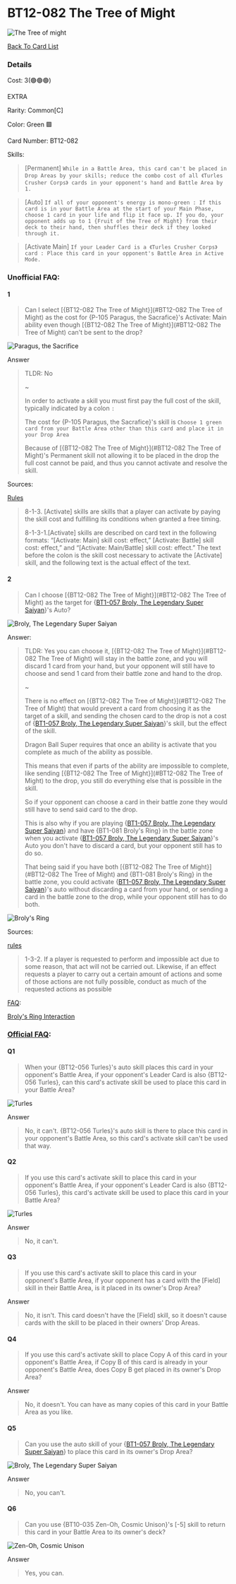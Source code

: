 # BT12-082 The Tree of Might
![The Tree of might](http://www.dbs-cardgame.com/images/cardlist/cardimg/BT12-082.png)

[Back To Card List](./index.md)
### Details
Cost: 3(🟢🟢🟢)

EXTRA
 
Rarity: Common[C]

Color: Green 🟩

Card Number: BT12-082

Skills: 
> [Permanent] `While in a Battle Area, this card can't be placed in Drop Areas by your skills; reduce the combo cost of all 《Turles Crusher Corps》 cards in your opponent's hand and Battle Area by 1.`

> [Auto] `If all of your opponent's energy is mono-green : If this card is in your Battle Area at the start of your Main Phase, choose 1 card in your life and flip it face up. If you do, your opponent adds up to 1 {Fruit of the Tree of Might} from their deck to their hand, then shuffles their deck if they looked through it.`

> [Activate Main] `If your Leader Card is a 《Turles Crusher Corps》 card : Place this card in your opponent's Battle Area in Active Mode.`


### Unofficial FAQ:
#### 1
> Can I select [{BT12-082 The Tree of Might}](#BT12-082 The Tree of Might) as the cost for {P-105 Paragus, the Sacrafice}'s Activate: Main ability even though [{BT12-082 The Tree of Might}](#BT12-082 The Tree of Might) can't be sent to the drop?

![Paragus, the Sacrifice](http://www.dbs-cardgame.com/images/cardlist/cardimg/P-105.png)

Answer
> TLDR: No
>
> ~
> 
>In order to activate a skill you must first pay the full cost of the skill, typically indicated by a colon `:`
> 
> The cost for {P-105 Paragus, the Sacrafice}'s skill is `Choose 1 green card from your Battle Area other than this card and place it in your Drop Area ` 
> 
> Because of [{BT12-082 The Tree of Might}](#BT12-082 The Tree of Might)'s Permanent skill not allowing it to be placed in the drop the full cost cannot be paid, and thus you cannot activate and resolve the skill.

Sources: 

[Rules][2]
> 8-1-3. [Activate] skills are skills that a player
  can activate by paying the skill cost
  and fulfilling its conditions when
  granted a free timing.
>
> 8-1-3-1.[Activate] skills are described on card text in the
  following formats: “[Activate: Main] skill cost: effect,”
  [Activate: Battle] skill cost: effect,” and “[Activate:
  Main/Battle] skill cost: effect.” The text before the colon
  is the skill cost necessary to activate the [Activate] skill,
  and the following text is the actual effect of the text. 

#### 2
> Can I choose [{BT12-082 The Tree of Might}](#BT12-082 The Tree of Might) as the target for {[BT1-057 Broly, The Legendary Super Saiyan](./BT1-057.md)}'s Auto?

![Broly, The Legendary Super Saiyan](http://www.dbs-cardgame.com/images/cardlist/cardimg/BT1-057_b.png)

Answer:
> TLDR: Yes you can choose it, [{BT12-082 The Tree of Might}](#BT12-082 The Tree of Might) will stay in the battle zone, and you will discard 1 card from your hand, but your opponent will still have to choose and send 1 card from their battle zone and hand to the drop.
> 
>~
> 
> There is no effect on [{BT12-082 The Tree of Might}](#BT12-082 The Tree of Might) that would prevent a card from choosing it as the target of a skill, and sending the chosen card to the drop is not a cost of {[BT1-057 Broly, The Legendary Super Saiyan](./BT1-057.md)}'s skill, but the effect of the skill.
>
> Dragon Ball Super requires that once an ability is activate that you complete as much of the ability as possible.
>
> This means that even if parts of the ability are impossible to complete, like sending [{BT12-082 The Tree of Might}](#BT12-082 The Tree of Might) to the drop, you still do everything else that is possible in the skill. 
>
> So if your opponent can choose a card in their battle zone they would still have to send said card to the drop.
>
> This is also why if you are playing {[BT1-057 Broly, The Legendary Super Saiyan](./BT1-057.md)} and have {BT1-081 Broly's Ring} in the battle zone when you activate {[BT1-057 Broly, The Legendary Super Saiyan](./BT1-057.md)}'s Auto you don't have to discard a card, but your opponent still has to do so.
>
> That being said if you have both [{BT12-082 The Tree of Might}](#BT12-082 The Tree of Might) and {BT1-081 Broly's Ring} in the battle zone, you could activate {[BT1-057 Broly, The Legendary Super Saiyan](./BT1-057.md)}'s auto without discarding a card from your hand, or sending a card in the battle zone to the drop, while your opponent still has to do both.

![Broly's Ring](http://www.dbs-cardgame.com/images/cardlist/cardimg/BT1-081.png)

Sources: 

[rules][2]
> 1-3-2. If a player is requested to perform and
  impossible act due to some reason,
  that act will not be carried out.
  Likewise, if an effect requests a player
  to carry out a certain amount of
  actions and some of those actions are
  not fully possible, conduct as much of
  the requested actions as possible

[FAQ][1]:

[Broly's Ring Interaction](./BT1-057.md#Q5)



### [Official FAQ][1]: 
#### Q1
> When your {BT12-056 Turles}'s auto skill places this card in your opponent's Battle Area, if your opponent's Leader Card is also {BT12-056 Turles}, can this card's activate skill be used to place this card in your Battle Area?

![Turles](http://www.dbs-cardgame.com/images/cardlist/cardimg/BT12-056.png)

Answer
> No, it can't. {BT12-056 Turles}'s auto skill is there to place this card in your opponent's Battle Area, so this card's activate skill can't be used that way.

#### Q2
> If you use this card's activate skill to place this card in your opponent's Battle Area, if your opponent's Leader Card is also {BT12-056 Turles}, this card's activate skill be used to place this card in your Battle Area?

![Turles](http://www.dbs-cardgame.com/images/cardlist/cardimg/BT12-056.png)

Answer
> No, it can't.


#### Q3
> If you use this card's activate skill to place this card in your opponent's Battle Area, if your opponent has a card with the [Field] skill in their Battle Area, is it placed in its owner's Drop Area?

Answer
> No, it isn't. This card doesn't have the [Field] skill, so it doesn't cause cards with the skill to be placed in their owners' Drop Areas.

#### Q4
> If you use this card's activate skill to place Copy A of this card in your opponent's Battle Area, if Copy B of this card is already in your opponent's Battle Area, does Copy B get placed in its owner's Drop Area?

Answer
> No, it doesn't. You can have as many copies of this card in your Battle Area as you like.

#### Q5
> Can you use the auto skill of your {[BT1-057 Broly, The Legendary Super Saiyan](./BT1-057.md)} to place this card in its owner's Drop Area?

![Broly, The Legendary Super Saiyan](http://www.dbs-cardgame.com/images/cardlist/cardimg/BT1-057_b.png)

Answer
> No, you can't.

#### Q6
> Can you use {BT10-035 Zen-Oh, Cosmic Unison}'s [-5] skill to return this card in your Battle Area to its owner's deck?

![Zen-Oh, Cosmic Unison](http://www.dbs-cardgame.com/images/cardlist/cardimg/BT10-035.png)

Answer
> Yes, you can.





[1]: http://www.dbs-cardgame.com/us-en/rule/card_faq.php
[2]: http://www.dbs-cardgame.com/pdf/rulemanual.pdf?ver_1.18_2
